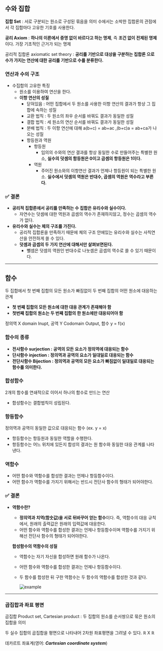 ## 수와 집합

**집합 Set** : 서로 구분되는 원소로 구성된 묶음을 의미 수에서는 소박한 집합론의 관점에서 각 집합마다 고유한 기호를 사용한다.

**공리 Axiom** : **하나의 이론에서 증명 없이 바르다고 하는 명제**, 즉 **조건 없이 전제된 명제**이다. 가장 기초적인 근거가 되는 명제

공리적 집합론 axiomatic set theory : **공리를 기반으로 대상을 구분하는 집합론 으로 수가 가지는 연산에 대한 공리를 기반으로 수를 분류한다.**

### 연산과 수의 구조

- 수집합의 고유한 특징
    - 원소를 이용하여 연산을 한다.
    - **이항 연산의 성질**
        - 닫혀있음 : 어떤 집합에서 두 원소를 사용한 이항 연산의 결과가 항상 그 집합에 속하는 성질
        - 교환 법칙 : 두 원소의 좌우 순서를 바꿔도 결과가 동일한 성질
        - 결합 법칙 : 세 원소의 연산 순서를 바꿔도 결과가 동일한 성질
        - 분배 법칙 : 두 이항 연산에 대해 a(b+c) = ab+ac ,(b+c)a = ab+ca가 나오는 성질
        - 항등원과 역원
            - 항등원
                - 임의의 수와의 연산 결과를 항상 동일한 수로 만들어주는 특별한 원소, **실수의 덧셈의 함등원은 0이고 곱셈의 항등원은 1이다.**
            - 역원
                - 주어진 원소와의 이항연산 결과가 언제나 항등원이 되는 특별한 원소. **실수에서 덧셈의 역원은 반대수, 곱셈의 역원은 역수라고 부른다.**

### ✅ 결론

- **공리적 집합론에서 공리를 만족하는 수 집합은 유리수와 실수이다.**
    - 자연수는 덧셈에 대한 역원과 곱셈의 역수가 존재하지않고, 정수는 곱셈의 역수가 없다.
- **유리수와 실수는 체의 구조를 가진다.**
    - 공리적 집합론을 만족하기 때문에 체의 구조 안에있는 유리수와 실수는 사칙연산을 안전하게 쓸 수 있다.
    - **덧셈과 곱셉의 두 가지 연산에 대해서만 살펴보면된다.**
        - 뺄셈은 덧셈의 역원인 반대수로 나눗셈은 곱셉의 역수로 쓸 수 있기 때문이다.

---

## 함수

두 집합에서 첫 번째 집합의 모든 원소가 빠짐없이 두 번째 집합의 어떤 원소에 대응하는 관계

- **첫 번째 집합의 모든 원소에 대한 대응 관계가 존재해야 함**
- **첫번째 집합의 원소는 두 번째 집합의 한 원소에만 대응되어야 함**

정의역 X domain Inupt, 공역 Y Codomain Output, 함수 y = f(x)

### 함수의 종류

- **전사함수 surjection : 공역의 모든 요소가 정의역에 대응되는 함수**
- **단사함수 injection : 정의역과 공역의 요소가 일대일로 대응되는 함수**
- **전단사함수 Bijection : 정의역과 공역의 모든 요소가 빠짐없이 일대일로 대응되는 함수를 의미한다.**

### 합성함수

2개의 함수를 연쇄적으로 이어서 하나의 함수로 만드는 연산

- 합성함수는 결합법칙이 성립된다.

### 항등함수

정의역과 공역이 동일한 값으로 대응되는 함수 (ex. y = x)

- 항등함수는 항등원과 동일한 역할을 수행한다.
- 항등함수는 어느 위치에 있든지 합성의 결과는 원 함수와 동일한 대응 관계를 나타낸다.

### 역함수

- 어떤 함수와 역함수를 합성한 결과는 언제나 항등함수이다.
- 어떤 함수가 역함수를 가지기 위해서는 반드시 전단사 함수의 형태가 되어야한다.

### ✅ 결론

- **역함수란?**
    - **정의역과 치역(함숫값)을 서로 뒤바꾸어 얻는 함수**이다. 즉, 역함수의 대응 규칙에서, 원래의 출력값은 원래의 입력값에 대응한다.
    - 어떤 함수와 역함수를 합성한 결과는 언제나 항등함수이며 역함수를 가지기 위해선 전단사 함수의 형태가 되어야한다.
    
    **합성함수의 역함수의 성질**
    
    - 역함수는 자기 자신을 합성하면 원래 함수가 나온다.
    - 어떤 함수와 역함수를 합성한 결과는 언제나 항등함수이다.
    - 두 함수를 합성한 뒤 구한 역함수는 두 함수의 역함수를 합성한 것과 같다.
    
      ![example](https://ifh.cc/g/vTjYvH.png)

---

### 곱집합과 좌표 평면

곱집합 Product set, Cartesian product : 두 집합의 원소를 순서쌍으로 묶은 원소의 집합을 의미

두 실수 집합의 곱집합을 평면으로 나타내어 2차원 좌표평면을 그려낼 수 있다. ℝ X ℝ

데카르트 좌표계(영어: ***Cartesian*** ***coordinate system***)
